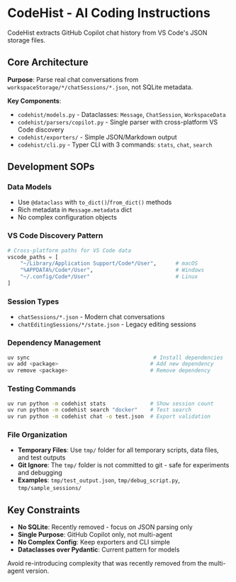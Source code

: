 # CodeHist - AI Coding Instructions

CodeHist extracts GitHub Copilot chat history from VS Code's JSON storage files.

## Core Architecture

**Purpose**: Parse real chat conversations from `workspaceStorage/*/chatSessions/*.json`, not SQLite metadata.

**Key Components**:
- `codehist/models.py` - Dataclasses: `Message`, `ChatSession`, `WorkspaceData`
- `codehist/parsers/copilot.py` - Single parser with cross-platform VS Code discovery
- `codehist/exporters/` - Simple JSON/Markdown output
- `codehist/cli.py` - Typer CLI with 3 commands: `stats`, `chat`, `search`

## Development SOPs

### Data Models
- Use `@dataclass` with `to_dict()`/`from_dict()` methods
- Rich metadata in `Message.metadata` dict
- No complex configuration objects

### VS Code Discovery Pattern
```python
# Cross-platform paths for VS Code data
vscode_paths = [
    "~/Library/Application Support/Code*/User",      # macOS
    "%APPDATA%/Code*/User",                          # Windows  
    "~/.config/Code*/User"                           # Linux
]
```

### Session Types
- `chatSessions/*.json` - Modern chat conversations
- `chatEditingSessions/*/state.json` - Legacy editing sessions

### Dependency Management
```bash
uv sync                                       # Install dependencies
uv add <package>                             # Add new dependency
uv remove <package>                          # Remove dependency
```

### Testing Commands
```bash
uv run python -m codehist stats              # Show session count
uv run python -m codehist search "docker"    # Test search
uv run python -m codehist chat -o test.json  # Export validation
```

### File Organization
- **Temporary Files**: Use `tmp/` folder for all temporary scripts, data files, and test outputs
- **Git Ignore**: The `tmp/` folder is not committed to git - safe for experiments and debugging
- **Examples**: `tmp/test_output.json`, `tmp/debug_script.py`, `tmp/sample_sessions/`

## Key Constraints

- **No SQLite**: Recently removed - focus on JSON parsing only
- **Single Purpose**: GitHub Copilot only, not multi-agent
- **No Complex Config**: Keep exporters and CLI simple
- **Dataclasses over Pydantic**: Current pattern for models

Avoid re-introducing complexity that was recently removed from the multi-agent version.
